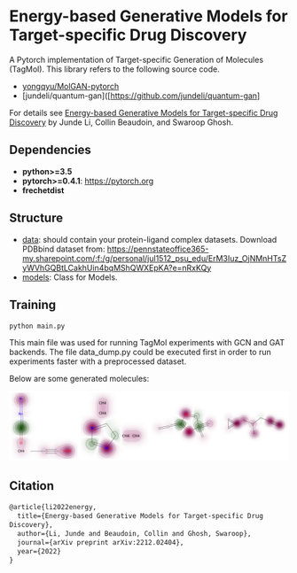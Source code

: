 # Energy-based Generative Models for Target-specific Drug Discovery
A Pytorch implementation of Target-specific Generation of Molecules (TagMol). This library refers to the following source code.
* [yongqyu/MolGAN-pytorch](https://github.com/yongqyu/MolGAN-pytorch)
* [jundeli/quantum-gan]([https://github.com/jundeli/quantum-gan]


For details see [Energy-based Generative Models for Target-specific Drug Discovery](https://arxiv.org/pdf/2212.02404.pdf) by Junde Li, Collin Beaudoin, and Swaroop Ghosh.


## Dependencies

* **python>=3.5**
* **pytorch>=0.4.1**: https://pytorch.org
* **frechetdist**

## Structure
* [data](https://github.com/jundeli/TagMol/tree/main/data): should contain your protein-ligand complex datasets. Download PDBbind dataset from: https://pennstateoffice365-my.sharepoint.com/:f:/g/personal/jul1512_psu_edu/ErM3Iuz_OjNMnHTsZyWVhGQBtLCakhUin4bqMShQWXEpKA?e=nRxKQy
* [models](https://github.com/jundeli/TagMol/blob/main/model.py): Class for Models.

## Training
```
python main.py
```
This main file was used for running TagMol experiments with GCN and GAT backends. The file data_dump.py could be executed first in order to run experiments faster with a preprocessed dataset.


Below are some generated molecules:

<div style="color:#0000FF" align="center">
<img src="molecules/generated_molecules.png" width="630"/> 
</div>

## Citation
```
@article{li2022energy,
  title={Energy-based Generative Models for Target-specific Drug Discovery},
  author={Li, Junde and Beaudoin, Collin and Ghosh, Swaroop},
  journal={arXiv preprint arXiv:2212.02404},
  year={2022}
}

```
